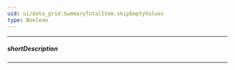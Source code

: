 ```yaml
---
uid: ui/data_grid:SummaryTotalItem.skipEmptyValues
type: Boolean
---
```

---
##### shortDescription
<!-- %shortDescription% -->

---
<!--
&lt;!-- %fullDescription% --&gt;

&lt;!-- import * from 'api-reference\10 UI Components\dxDataGrid\1 Configuration\summary\groupItems\skipEmptyValues.md' --&gt;
-->